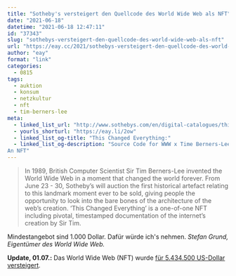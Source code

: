 ```yaml
---
title: "Sotheby's versteigert den Quellcode des World Wide Web als NFT"
date: "2021-06-18"
datetime: "2021-06-18 12:47:11"
id: "37343"
slug: "sothebys-versteigert-den-quellcode-des-world-wide-web-als-nft"
url: "https://eay.cc/2021/sothebys-versteigert-den-quellcode-des-world-wide-web-als-nft/"
author: "eay"
format: "link"
categories:
  - 0815
tags:
  - auktion
  - konsum
  - netzkultur
  - nft
  - tim-berners-lee
meta:
  - linked_list_url: "http://www.sothebys.com/en/digital-catalogues/this-changed-everything"
  - yourls_shorturl: "https://eay.li/2ow"
  - linked_list_og-title: "This Changed Everything:"
  - linked_list_og-description: "Source Code for WWW x Time Berners-Lee
An NFT"
---
```


> In 1989, British Computer Scientist Sir Tim Berners-Lee invented the World Wide Web in a moment that changed the world forever. From June 23 - 30, Sotheby’s will auction the first historical artefact relating to this landmark moment ever to be sold, giving people the opportunity to look into the bare bones of the architecture of the web’s creation. ‘This Changed Everything’ is a one-of-one NFT including pivotal, timestamped documentation of the internet’s creation by Sir Tim.

Mindestangebot sind 1.000 Dollar. Dafür würde ich's nehmen. _Stefan Grund, Eigentümer des World Wide Web._

**Update, 01.07.:** Das World Wide Web (NFT) wurde [für 5.434.500 US-Dollar versteigert](https://www.sothebys.com/buy/910e12ec-a2fc-47f4-8c33-b49f3c379c5e/lots/95d4bc2c-0f03-4a4e-8ec6-fcb549c81edd).
